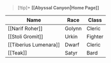 > [!tip]+ **[[Abyssal Canyon|Home Page]]**

| <center></center>Name | Race   | Class   |
| --------------------- | ------ | ------- |
| [[Narif Roher]]       | Golynn | Cleric  |
| [[Stoli Gromit]]      | Urkin  | Fighter |
| [[Tiberius Lumenara]] | Dwarf  | Cleric  |
| [[Teak]]              | Satyr  | Bard    |
